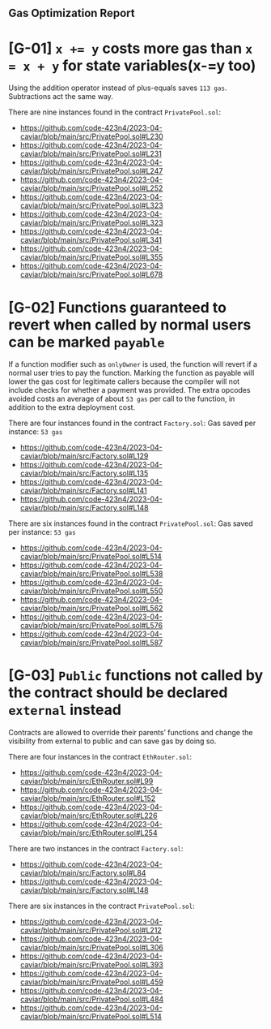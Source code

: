## Gas Optimization Report

[G-01] `x += y` costs more gas than `x = x + y` for state variables(x-=y too)
===============================================================================
Using the addition operator instead of plus-equals saves `113 gas`. Subtractions act the same way.

There are nine instances found in the contract `PrivatePool.sol`:
* https://github.com/code-423n4/2023-04-caviar/blob/main/src/PrivatePool.sol#L230
* https://github.com/code-423n4/2023-04-caviar/blob/main/src/PrivatePool.sol#L231
* https://github.com/code-423n4/2023-04-caviar/blob/main/src/PrivatePool.sol#L247
* https://github.com/code-423n4/2023-04-caviar/blob/main/src/PrivatePool.sol#L252
* https://github.com/code-423n4/2023-04-caviar/blob/main/src/PrivatePool.sol#L323
* https://github.com/code-423n4/2023-04-caviar/blob/main/src/PrivatePool.sol#L323
* https://github.com/code-423n4/2023-04-caviar/blob/main/src/PrivatePool.sol#L341
* https://github.com/code-423n4/2023-04-caviar/blob/main/src/PrivatePool.sol#L355
* https://github.com/code-423n4/2023-04-caviar/blob/main/src/PrivatePool.sol#L678

[G-02] Functions guaranteed to revert when called by normal users can be marked `payable`
=========================================================================================
If a function modifier such as `onlyOwner` is used, the function will revert if a normal user tries to pay the function. Marking the function as payable will lower the gas cost for legitimate callers because the compiler will not include checks for whether a payment was provided. The extra opcodes avoided costs an average of about `53 gas` per call to the function, in addition to the extra deployment cost.

There are four instances found in the contract `Factory.sol`:
Gas saved per instance: `53 gas`
* https://github.com/code-423n4/2023-04-caviar/blob/main/src/Factory.sol#L129
* https://github.com/code-423n4/2023-04-caviar/blob/main/src/Factory.sol#L135
* https://github.com/code-423n4/2023-04-caviar/blob/main/src/Factory.sol#L141
* https://github.com/code-423n4/2023-04-caviar/blob/main/src/Factory.sol#L148

There are six instances found in the contract `PrivatePool.sol`:
Gas saved per instance: `53 gas`
* https://github.com/code-423n4/2023-04-caviar/blob/main/src/PrivatePool.sol#L514
* https://github.com/code-423n4/2023-04-caviar/blob/main/src/PrivatePool.sol#L538
* https://github.com/code-423n4/2023-04-caviar/blob/main/src/PrivatePool.sol#L550
* https://github.com/code-423n4/2023-04-caviar/blob/main/src/PrivatePool.sol#L562
* https://github.com/code-423n4/2023-04-caviar/blob/main/src/PrivatePool.sol#L576
* https://github.com/code-423n4/2023-04-caviar/blob/main/src/PrivatePool.sol#L587

[G-03] `Public` functions not called by the contract should be declared `external` instead
===========================================================================================
Contracts are allowed to override their parents’ functions and change the visibility from external to public and can save gas by doing so.

There are four instances in the contract `EthRouter.sol`:
* https://github.com/code-423n4/2023-04-caviar/blob/main/src/EthRouter.sol#L99
* https://github.com/code-423n4/2023-04-caviar/blob/main/src/EthRouter.sol#L152
* https://github.com/code-423n4/2023-04-caviar/blob/main/src/EthRouter.sol#L226
* https://github.com/code-423n4/2023-04-caviar/blob/main/src/EthRouter.sol#L254

There are two instances in the contract `Factory.sol`:
* https://github.com/code-423n4/2023-04-caviar/blob/main/src/Factory.sol#L84
* https://github.com/code-423n4/2023-04-caviar/blob/main/src/Factory.sol#L148

There are six instances in the contract `PrivatePool.sol`:
* https://github.com/code-423n4/2023-04-caviar/blob/main/src/PrivatePool.sol#L212
* https://github.com/code-423n4/2023-04-caviar/blob/main/src/PrivatePool.sol#L306
* https://github.com/code-423n4/2023-04-caviar/blob/main/src/PrivatePool.sol#L393
* https://github.com/code-423n4/2023-04-caviar/blob/main/src/PrivatePool.sol#L459
* https://github.com/code-423n4/2023-04-caviar/blob/main/src/PrivatePool.sol#L484
* https://github.com/code-423n4/2023-04-caviar/blob/main/src/PrivatePool.sol#L514